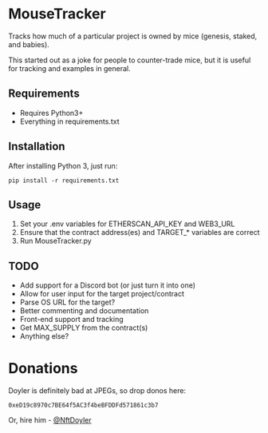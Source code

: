 # MouseTracker
Tracks how much of a particular project is owned by mice (genesis, staked, and babies).

This started out as a joke for people to counter-trade mice, but it is useful for tracking and examples in general. 

## Requirements

* Requires Python3+
* Everything in requirements.txt

## Installation

After installing Python 3, just run:

`pip install -r requirements.txt`

## Usage

1. Set your .env variables for ETHERSCAN_API_KEY and WEB3_URL
2. Ensure that the contract address(es) and TARGET_\* variables are correct
3. Run MouseTracker.py

## TODO

* Add support for a Discord bot (or just turn it into one)
* Allow for user input for the target project/contract
* Parse OS URL for the target?
* Better commenting and documentation
* Front-end support and tracking
* Get MAX_SUPPLY from the contract(s)
* Anything else?

# Donations

Doyler is definitely bad at JPEGs, so drop donos here:

`0xeD19c8970c7BE64f5AC3f4beBFDDFd571861c3b7`

Or, hire him - [@NftDoyler](https://twitter.com/NftDoyler)